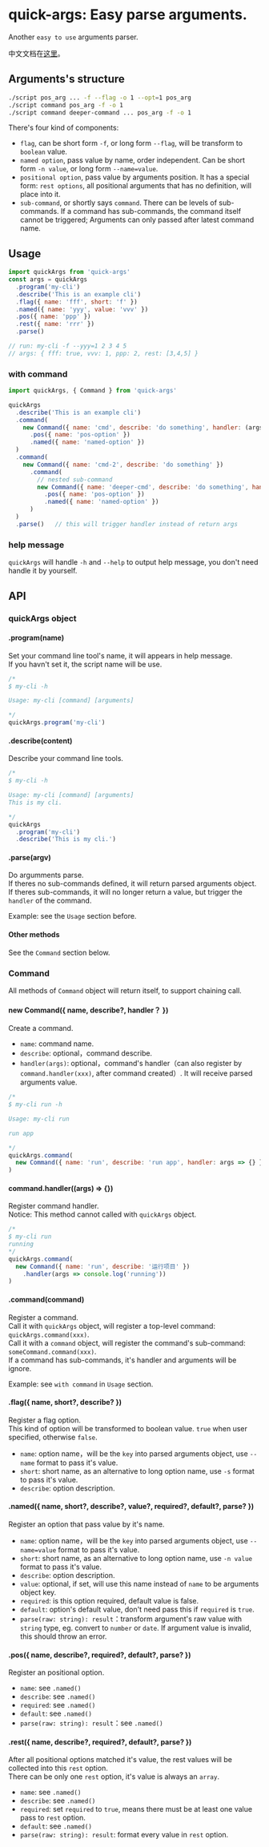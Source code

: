 # quick-args: Easy parse arguments.
Another `easy to use` arguments parser.

中文文档在[这里](./README-cn.md)。


## Arguments's structure
```sh
./script pos_arg ... -f --flag -o 1 --opt=1 pos_arg
./script command pos_arg -f -o 1
./script command deeper-command ... pos_arg -f -o 1
```

There's four kind of components:
- `flag`, can be short form `-f`, or long form `--flag`, will be transform to `boolean` value.
- `named option`, pass value by name, order independent. Can be short form `-n value`, or long form `--name=value`.
- `positional option`, pass value by arguments position. It has a special form: `rest options`, all positional arguments that has no definition, will place into it. 
- `sub-command`, or shortly says `command`. There can be levels of sub-commands. If a command has sub-commands, the command itself cannot be triggered; Arguments can only passed after latest command name.


## Usage
```js
import quickArgs from 'quick-args'
const args = quickArgs
  .program('my-cli')
  .describe('This is an example cli')
  .flag({ name: 'fff', short: 'f' })
  .named({ name: 'yyy', value: 'vvv' })
  .pos({ name: 'ppp' })
  .rest({ name: 'rrr' })
  .parse()

// run: my-cli -f --yyy=1 2 3 4 5
// args: { fff: true, vvv: 1, ppp: 2, rest: [3,4,5] }
```

### with command
```js
import quickArgs, { Command } from 'quick-args'

quickArgs
  .describe('This is an example cli')
  .command(
    new Command({ name: 'cmd', describe: 'do something', handler: (args) => {} })
      .pos({ name: 'pos-option' })
      .named({ name: 'named-option' })
  )
  .command(
    new Command({ name: 'cmd-2', describe: 'do something' })
      .command(
        // nested sub-command
        new Command({ name: 'deeper-cmd', describe: 'do something', handler: (args) => {} })
          .pos({ name: 'pos-option' })
          .named({ name: 'named-option' })
      )
  )
  .parse()   // this will trigger handler instead of return args
```

### help message
`quickArgs` will handle `-h` and `--help` to output help message, you don't need handle it by yourself.


## API

### quickArgs object

#### .program(name)
Set your command line tool's name, it will appears in help message.  
If you havn't set it, the script name will be use.

```js
/*
$ my-cli -h

Usage: my-cli [command] [arguments]

*/
quickArgs.program('my-cli')   
```

#### .describe(content)
Describe your command line tools.

```js
/*
$ my-cli -h

Usage: my-cli [command] [arguments]
This is my cli.

*/
quickArgs
  .program('my-cli')
  .describe('This is my cli.')
```

#### .parse(argv)
Do argumments parse.  
If theres no sub-commands defined, it will return parsed arguments object.  
If theres sub-commands, it will no longer return a value, but trigger the `handler` of the command.  

Example: see the `Usage` section before.

#### Other methods
See the `Command` section below.


### Command
All methods of `Command` object will return itself, to support chaining call.

#### new Command({ name, describe?, handler？ })
Create a command.

- `name`: command name.
- `describe`: optional，command describe.
- `handler(args)`: optional，command's handler（can also register by `command.handler(xxx)`, after command created）. It will receive parsed arguments value.

```js
/*
$ my-cli run -h

Usage: my-cli run

run app

*/
quickArgs.command(
  new Command({ name: 'run', describe: 'run app', handler: args => {} })
)
```

#### command.handler((args) => {})
Register command handler.  
Notice: This method cannot called with `quickArgs` object.

```js
/*
$ my-cli run
running
*/
quickArgs.command(
  new Command({ name: 'run', describe: '运行项目' })
    .handler(args => console.log('running'))
)
```

#### .command(command)
Register a command.  
Call it with `quickArgs` object, will register a top-level command: `quickArgs.command(xxx)`.  
Call it with a `command` object, will register the command's sub-command: `someCommand.command(xxx)`.  
If a command has sub-commands, it's handler and arguments will be ignore.  

Example: see `with command` in `Usage` section.

#### .flag({ name, short?, describe? })
Register a flag option.  
This kind of option will be transformed to boolean value. `true` when user specified, otherwise `false`.

- `name`: option name，will be the `key` into parsed arguments object, use `--name` format to pass it's value.
- `short`: short name, as an alternative to long option name, use `-s` format to pass it's value.
- `describe`: option description.

#### .named({ name, short?, describe?, value?, required?, default?, parse? })
Register an option that pass value by it's name.

- `name`: option name，will be the `key` into parsed arguments object, use `--name=value` format to pass it's value.
- `short`: short name, as an alternative to long option name, use `-n value` format to pass it's value.
- `describe`: option description.
- `value`: optional, if set, will use this name instead of `name` to be arguments object key.
- `required`: is this option required, default value is false.
- `default`: option's default value, don't need pass this if `required` is `true`.
- `parse(raw: string): result`：transform argument's raw value with `string` type, eg. convert to `number` or `date`. If argument value is invalid, this should throw an error.

#### .pos({ name, describe?, required?, default?, parse? })
Register an positional option.

- `name`: see `.named()`
- `describe`: see `.named()`
- `required`: see `.named()`
- `default`: see `.named()`
- `parse(raw: string): result`：see `.named()`

#### .rest({ name, describe?, required?, default?, parse? })
After all positional options matched it's value, the rest values will be collected into this `rest` option.  
There can be only one `rest` option, it's value is always an `array`.

- `name`: see `.named()`
- `describe`: see `.named()`
- `required`:  set `required` to `true`, means there must be at least one value pass to `rest` option.
- `default`: see `.named()`
- `parse(raw: string): result`: format every value in `rest` option.
